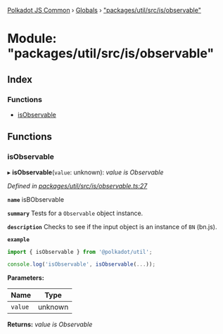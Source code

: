 [Polkadot JS Common](../README.md) › [Globals](../globals.md) › ["packages/util/src/is/observable"](_packages_util_src_is_observable_.md)

# Module: "packages/util/src/is/observable"

## Index

### Functions

* [isObservable](_packages_util_src_is_observable_.md#isobservable)

## Functions

###  isObservable

▸ **isObservable**(`value`: unknown): *value is Observable*

*Defined in [packages/util/src/is/observable.ts:27](https://github.com/polkadot-js/common/blob/45c2afae/packages/util/src/is/observable.ts#L27)*

**`name`** isBObservable

**`summary`** Tests for a `Observable` object instance.

**`description`** 
Checks to see if the input object is an instance of `BN` (bn.js).

**`example`** 
<BR>

```javascript
import { isObservable } from '@polkadot/util';

console.log('isObservable', isObservable(...));
```

**Parameters:**

Name | Type |
------ | ------ |
`value` | unknown |

**Returns:** *value is Observable*
